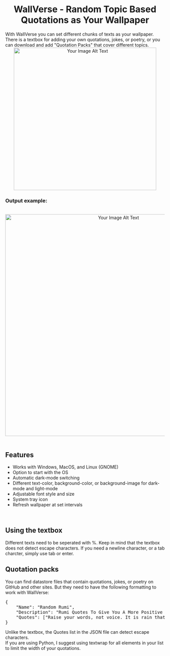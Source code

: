 <div align="center">
    <h1>WallVerse - Random Topic Based Quotations as Your Wallpaper</h1>
</div>
With WallVerse you can set different chunks of texts as your wallpaper. There is a textbox for adding your own quotations, jokes, or poetry, or you can download and add "Quotation Packs" that cover different topics.
<div align="center">
  <img src="https://github.com/aref-dev/WallVerse/assets/69017077/de77ca54-1088-4a48-985d-b3df50dc4cba" width="450" alt="Your Image Alt Text">
</div>

<!-- PyPI -->



### Output example:
</br>
<div align="center">
    
<img src="https://github.com/aref-dev/WallVerse/assets/69017077/650b1039-cee4-4e09-beee-716eb5b35f37" width="700" alt="Your Image Alt Text">

</div>
</br>

## Features
- Works with Windows, MacOS, and Linux (GNOME)
- Option to start with the OS
- Automatic dark-mode switching
- Different text-color, background-color, or background-image for dark-mode and light-mode
- Adjustable font style and size
- System tray icon
- Refresh wallpaper at set intervals
</br>

## Using the textbox
Different texts need to be seperated with %. Keep in mind that the textbox does not detect escape characters. If you need a newline character, or a tab charcter, simply use tab or enter.
</br>

## Quotation packs
You can find datastore files that contain quotations, jokes, or poetry on GitHub and other sites. But they need to have the following formatting to work with WallVerse:
<pre>
{
    "Name": "Random Rumi", 
    "Description": "Rumi Quotes To Give You A More Positive Outlook On Life",
    "Quotes": ["Raise your words, not voice. It is rain that grows flowers, not thunder.", "The wound is the place where the Light enters you."]
}
</pre>
Unlike the textbox, the Quotes list in the JSON file can detect escape characters.
</br>
If you are using Python, I suggest using textwrap for all elements in your list to limit the width of your quotations.
</br></br></br></br>

